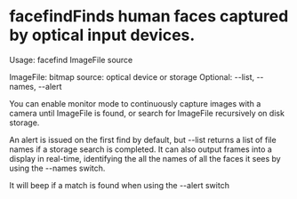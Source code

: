 # facefindFinds human faces captured by optical input devices.

Usage: facefind ImageFile source

ImageFile: bitmap
source: optical device or storage
Optional: --list, --names, --alert

You can enable monitor mode to continuously capture images with a camera until ImageFile is found, or search for ImageFile recursively on disk storage.

An alert is issued on the first find by default, but --list returns a list of file names if a storage search is completed. It can also output frames into a display in real-time, identifying the all the names of all the faces it sees by using the --names switch. 

It will beep if a match is found when using the --alert switch

